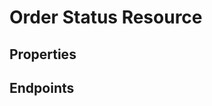 # Order Status Resource

## Properties

<ResourceProperties :resource="'order_status'" :lang="'en'"/>

<ResourceScopes :resource="'order_status'"/>

## Endpoints

[//]: <> (GET ENDPOINT)
<ResourceEndpoint :resource="'order_status'" :endpoint="'get'" :lang="'en'">

<template v-slot:responseJSON>

<<< @/docs/fixtures/api/order_status/response/json/get_id.json

</template>

<template v-slot:responseXML>

<<< @/docs/fixtures/api/order_status/response/xml/get_id.xml

</template>

</ResourceEndpoint>

[//]: <> (GETCOLLECTION ENDPOINT)
<ResourceEndpoint :resource="'order_status'" :endpoint="'getCollection'" :lang="'en'">

<template v-slot:responseJSON>

<<< @/docs/fixtures/api/order_status/response/json/get_page.json

</template>

<template v-slot:responseXML>

<<< @/docs/fixtures/api/order_status/response/xml/get_page.xml

</template>

</ResourceEndpoint>

